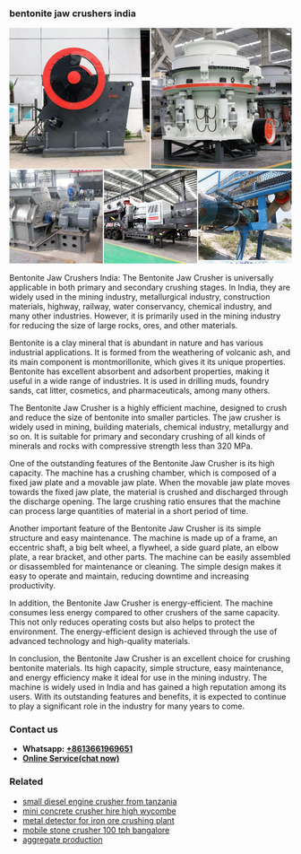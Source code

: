 <h3>bentonite jaw crushers india</h3><img src='1702260023.jpg' alt=''><p>Bentonite Jaw Crushers India: The Bentonite Jaw Crusher is universally applicable in both primary and secondary crushing stages. In India, they are widely used in the mining industry, metallurgical industry, construction materials, highway, railway, water conservancy, chemical industry, and many other industries. However, it is primarily used in the mining industry for reducing the size of large rocks, ores, and other materials.</p><p>Bentonite is a clay mineral that is abundant in nature and has various industrial applications. It is formed from the weathering of volcanic ash, and its main component is montmorillonite, which gives it its unique properties. Bentonite has excellent absorbent and adsorbent properties, making it useful in a wide range of industries. It is used in drilling muds, foundry sands, cat litter, cosmetics, and pharmaceuticals, among many others.</p><p>The Bentonite Jaw Crusher is a highly efficient machine, designed to crush and reduce the size of bentonite into smaller particles. The jaw crusher is widely used in mining, building materials, chemical industry, metallurgy and so on. It is suitable for primary and secondary crushing of all kinds of minerals and rocks with compressive strength less than 320 MPa.</p><p>One of the outstanding features of the Bentonite Jaw Crusher is its high capacity. The machine has a crushing chamber, which is composed of a fixed jaw plate and a movable jaw plate. When the movable jaw plate moves towards the fixed jaw plate, the material is crushed and discharged through the discharge opening. The large crushing ratio ensures that the machine can process large quantities of material in a short period of time.</p><p>Another important feature of the Bentonite Jaw Crusher is its simple structure and easy maintenance. The machine is made up of a frame, an eccentric shaft, a big belt wheel, a flywheel, a side guard plate, an elbow plate, a rear bracket, and other parts. The machine can be easily assembled or disassembled for maintenance or cleaning. The simple design makes it easy to operate and maintain, reducing downtime and increasing productivity.</p><p>In addition, the Bentonite Jaw Crusher is energy-efficient. The machine consumes less energy compared to other crushers of the same capacity. This not only reduces operating costs but also helps to protect the environment. The energy-efficient design is achieved through the use of advanced technology and high-quality materials.</p><p>In conclusion, the Bentonite Jaw Crusher is an excellent choice for crushing bentonite materials. Its high capacity, simple structure, easy maintenance, and energy efficiency make it ideal for use in the mining industry. The machine is widely used in India and has gained a high reputation among its users. With its outstanding features and benefits, it is expected to continue to play a significant role in the industry for many years to come.</p><h3>Contact us</h3><ul><li><strong>Whatsapp:&nbsp;<a href="https://wa.me/8613661969651">+8613661969651</a></strong></li><li><a href="https://swt.shibang-china.com/?git&amp;zhl&amp;bentonite jaw crushers india"><strong>Online Service(chat now)</strong></a></li></ul><h3>Related</h3><ul><li><a href='small diesel engine crusher from tanzania.md'>small diesel engine crusher from tanzania</a></li><li><a href='mini concrete crusher hire high wycombe.md'>mini concrete crusher hire high wycombe</a></li><li><a href='metal detector for iron ore crushing plant.md'>metal detector for iron ore crushing plant</a></li><li><a href='mobile stone crusher 100 tph bangalore.md'>mobile stone crusher 100 tph bangalore</a></li><li><a href='aggregate production.md'>aggregate production</a></li></ul>
